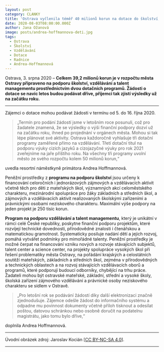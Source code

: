 ```yaml
---
layout: post
category: CLANKY
title: 'Ostrava vyčlenila téměř 40 milionů korun na dotace do školství, vzdělávání a talent managementu. Žádosti lze vyřídit digitálně, jednodušeji a rychleji'
date: 2020-08-03T08:00:00.000Z
author: Jana Ožanová
image: posts/andrea-hoffmannova-deti.jpg
tags:
  - Ostrava
  - Školství
  - Vzdělávání
  - Dotace
  - Radnice
  - Andrea-Hoffmannová
---
```


Ostrava, 3. srpna 2020 – **Celkem 39,2 milionů korun je v rozpočtu města Ostravy připraveno na podporu školství, vzdělávání a talent managementu prostřednictvím dvou dotačních programů. Žádosti o dotace se navíc letos budou podávat dříve, příjemci tak zjistí výsledky už na začátku roku.**

<hr />

Zájemci o dotace mohou podávat žádosti v termínu od 5. do 16. října 2020.

> „Termín pro podání žádostí jsme v letošním roce posunuli, což pro žadatele znamená, že se výsledky o výši finanční podpory dozví už na začátku roku, ihned po projednání v orgánech města. Mohou si tak lépe plánovat své aktivity. Ostrava každoročně vyhlašuje tři dotační programy zaměřené přímo na vzdělávání. Třetí dotační titul na podporu výuky cizích jazyků a cizojazyčné výuky pro rok 2021 zveřejníme na jaře příštího roku. Na všechny tři programy uvolní město ze svého rozpočtu kolem 50 milionů korun,“

uvedla resortní náměstkyně primátora Andrea Hoffmannová.

Peněžní prostředky z **programu na podporu školství** jsou určeny k financování celoročních i jednorázových zájmových a vzdělávacích aktivit včetně těch pro děti z mateřských škol, významných akcí celoměstského charakteru, mezinárodní spolupráce pro žáky základních a středních škol, a zájmových a vzdělávacích aktivit realizovaných školskými zařízeními a právnickými osobami neziskového charakteru. Maximální výše podpory na jeden projekt je 250 tisíc korun.

**Program na podporu vzdělávání a talent managementu**, který je unikátní v rámci celé České republiky, poskytne finanční podporu projektům, které rozvíjejí technické dovednosti, přírodovědné znalosti i čtenářskou a matematickou gramotnost. Systematicky posiluje nadání dětí a jejich rozvoj, pomáhá vytvářet podmínky pro mimořádné talenty. Peněžní prostředky je možné čerpat na financování vzniku nových a rozvoje stávajících subjektů, talent center a science center, na projekty spolupráce vysokých škol při řešení problematiky města Ostravy, na pořádání krajských a celostátních soutěží mateřských, základních a středních škol, zejména v přírodovědných a technických oblastech a na rozvoj stávajících vzdělávacích oborů a programů, které podporují budoucí odborníky, chybějící na trhu práce. Žadateli mohou být ostravské mateřské, základní, střední a vysoké školy, školská zařízení zájmového vzdělávání a právnické osoby neziskového charakteru se sídlem v Ostravě.  

> „Pro letošní rok se podávání žádostí díky další elektronizaci značně zjednodušuje. Zájemce odešle žádost do informačního systému a odpadne mu povinnost dokumenty včetně příloh tisknout a odesílat poštou, datovou schránkou nebo osobně doručit na podatelnu magistrátu, jako tomu bylo dříve,“

doplnila Andrea Hoffmannová.

---

Úvodní obrázek zdroj: Jaroslav Kocián \[[CC BY-NC-SA 4.0](https://creativecommons.org/licenses/by-nc-sa/4.0/deed.cs)\].

- - -
